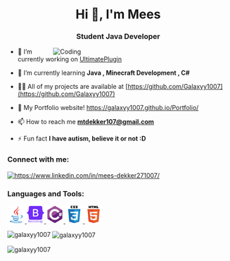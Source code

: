 <h1 align="center">Hi 👋, I'm Mees</h1>
<h3 align="center">Student Java Developer</h3>
<img align="right" alt="Coding" width="400" src="https://media3.giphy.com/media/v1.Y2lkPTc5MGI3NjExOXd2dTNudnFuODF3dW9ibHAzeHpxeXM2bDkwbHV6MjFoZnRlYzlocCZlcD12MV9pbnRlcm5hbF9naWZfYnlfaWQmY3Q9Zw/2IudUHdI075HL02Pkk/giphy.gif">

- 🔭 I’m currently working on [UltimatePlugin](https://github.com/Galaxyy1007/UltimatePlugin)

- 🌱 I’m currently learning **Java , Minecraft Development , C#**

- 👨‍💻 All of my projects are available at [https://github.com/Galaxyy1007](https://github.com/Galaxyy1007)

- 👾 My Portfolio website! https://galaxyy1007.github.io/Portfolio/

- 📫 How to reach me **mtdekker107@gmail.com**

- ⚡ Fun fact **I have autism, believe it or not :D**

<h3 align="left">Connect with me:</h3>
<p align="left">
<a href="https://linkedin.com/in/https://www.linkedin.com/in/mees-dekker271007/" target="blank"><img align="center" src="https://raw.githubusercontent.com/rahuldkjain/github-profile-readme-generator/master/src/images/icons/Social/linked-in-alt.svg" alt="https://www.linkedin.com/in/mees-dekker271007/" height="30" width="40" /></a>
</p>

<h3 align="left">Languages and Tools:</h3>
<p align="left"> <a href="https://www.java.com" target="_blank" rel="noreferrer"> <img src="https://raw.githubusercontent.com/devicons/devicon/master/icons/java/java-original.svg" alt="java" width="40" height="40"/> </a> <a href="https://getbootstrap.com" target="_blank" rel="noreferrer"> <img src="https://raw.githubusercontent.com/devicons/devicon/master/icons/bootstrap/bootstrap-plain-wordmark.svg" alt="bootstrap" width="40" height="40"/> </a> <a href="https://www.w3schools.com/cs/" target="_blank" rel="noreferrer"> <img src="https://raw.githubusercontent.com/devicons/devicon/master/icons/csharp/csharp-original.svg" alt="csharp" width="40" height="40"/> </a> <a href="https://www.w3schools.com/css/" target="_blank" rel="noreferrer"> <img src="https://raw.githubusercontent.com/devicons/devicon/master/icons/css3/css3-original-wordmark.svg" alt="css3" width="40" height="40"/> </a> <a href="https://www.w3.org/html/" target="_blank" rel="noreferrer"> <img src="https://raw.githubusercontent.com/devicons/devicon/master/icons/html5/html5-original-wordmark.svg" alt="html5" width="40" height="40"/> </a></p>

<p><img align="left" src="https://github-readme-stats.vercel.app/api/top-langs?username=galaxyy1007&show_icons=true&locale=en&layout=compact" alt="galaxyy1007" /></p>

<p>&nbsp;<img align="center" src="https://github-readme-stats.vercel.app/api?username=galaxyy1007&show_icons=true&locale=en" alt="galaxyy1007" /></p>

<p><img align="center" src="https://github-readme-streak-stats.herokuapp.com/?user=galaxyy1007&" alt="galaxyy1007" /></p>
